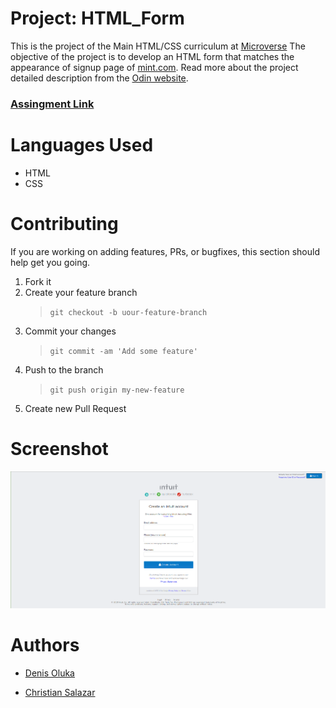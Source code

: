 # Project: HTML_Form

This is the project of the Main HTML/CSS curriculum at [Microverse](https://www.microverse.org/)
The objective of the project is to develop an HTML form that matches the appearance of signup page of [mint.com](https://www.mint.com/).
Read more about the project detailed description from the [Odin website](https://www.theodinproject.com/courses/html5-and-css3/lessons/forms-for-collecting-data).

### [Assingment Link](https://www.theodinproject.com/courses/html5-and-css3/lessons/forms-for-collecting-data)

# Languages Used

- HTML
- CSS

# Contributing

If you are working on adding features, PRs, or bugfixes, this section should help get you going.

1. Fork it
2. Create your feature branch
   > `git checkout -b uour-feature-branch`
3. Commit your changes
   > `git commit -am 'Add some feature'`
4. Push to the branch
   > `git push origin my-new-feature`
5. Create new Pull Request

# Screenshot

![Image](images/mint_clone.png)

# Authors

- [Denis Oluka](https://github.com/OlukaDenis)

- [Christian Salazar](https://github.com/Grifo89)
